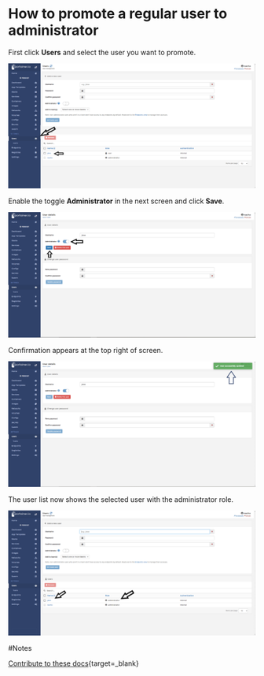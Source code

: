 # How to promote a regular user to administrator

First click <b>Users</b> and select the user you want to promote.

![promote](assets/promote1.png)

Enable the toggle <b>Administrator</b> in the next screen and click <b>Save</b>.

![promote](assets/promote2.png)

Confirmation appears at the top right of screen.

![promote](assets/promote3.png)

The user list now shows the selected user with the administrator role. 

![promote](assets/promote4.png)

#Notes

[Contribute to these docs](https://github.com/portainer/portainer-docs/blob/master/contributing.md){target=_blank}